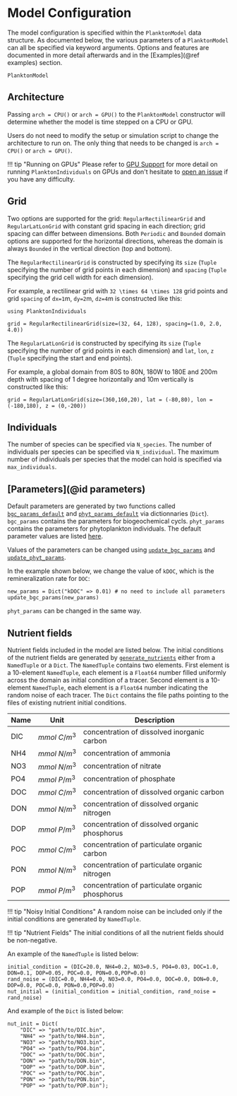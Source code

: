 # Model Configuration

The model configuration is specified within the `PlanktonModel` data structure. As documented below, the various parameters of a `PlanktonModel` can all be specified via keyword arguments. Options and features are documented in more detail afterwards and in the [Examples](@ref examples) section.

```@docs
PlanktonModel
```

## Architecture

Passing `arch = CPU()` or `arch = GPU()` to the `PlanktonModel` constructor will determine whether the model
is time stepped on a CPU or GPU.

Users do not need to modify the setup or simulation script to change the architecture to run on.
The only thing that needs to be changed is `arch = CPU()` or `arch = GPU()`.

!!! tip "Running on GPUs"
    Please refer to [GPU Support](@ref) for more detail on running `PlanktonIndividuals` on GPUs and don't hesitate to [open an issue](https://github.com/JuliaOcean/PlanktonIndividuals.jl/issues/new) if you have any difficulty.

## Grid

Two options are supported for the grid: `RegularRectilinearGrid` and `RegularLatLonGrid` with constant grid spacing in each
direction; grid spacing can differ between dimensions. Both `Periodic` and `Bounded` domain options are supported for the horizontal directions, whereas the domain is always `Bounded` in the vertical direction (top and bottom).

The `RegularRectilinearGrid` is constructed by specifying its `size` (`Tuple`
specifying the number of grid points in each dimension) and `spacing` (`Tuple` specifying
the grid cell width for each dimension).

For example, a rectilinear grid with ``32 \times 64 \times 128`` grid points and grid `spacing` of ``dx=1``m, ``dy=2``m, ``dz=4``m is constructed like this:

```@setup 1
using PlanktonIndividuals
```

```@repl 1
grid = RegularRectilinearGrid(size=(32, 64, 128), spacing=(1.0, 2.0, 4.0))
```

The `RegularLatLonGrid` is constructed by specifying its `size` (`Tuple`
specifying the number of grid points in each dimension) and `lat`, `lon`, `z` (`Tuple` specifying
the start and end points).

For example, a global domain from 80S to 80N, 180W to 180E and 200m depth with spacing of 1 degree horizontally and 10m vertically
is constructed like this:

```@repl 1
grid = RegularLatLonGrid(size=(360,160,20), lat = (-80,80), lon = (-180,180), z = (0,-200)) 
```

## Individuals

The number of species can be specified via `N_species`.
The number of individuals per species can be specified via `N_individual`.
The maximum number of individuals per species that the model can hold is specified via `max_individuals`.

## [Parameters](@id parameters)

Default parameters are generated by two functions called [`bgc_params_default`](@ref) and [`phyt_params_default`](@ref) via dictionnaries (`Dict`).
`bgc_params` contains the parameters for biogeochemical cycls.
`phyt_params` contains the parameters for phytoplankton individuals.
The default parameter values are listed [here](https://github.com/JuliaOcean/PlanktonIndividuals.jl/blob/master/src/params/param_default.jl).

Values of the parameters can be changed using [`update_bgc_params`](@ref) and [`update_phyt_params`](@ref).

In the example shown below, we change the value of `kDOC`, which is the remineralization rate for `DOC`:

```@repl 1
new_params = Dict("kDOC" => 0.01) # no need to include all parameters
update_bgc_params(new_params)
```

`phyt_params` can be changed in the same way.

## Nutrient fields

Nutrient fields included in the model are listed below.
The initial conditions of the nutrient fields are generated by [`generate_nutrients`](@ref)
either from a `NamedTuple` or a `Dict`. The `NamedTuple` contains two elements. First element is a 10-element
`NamedTuple`, each element is a `Float64` number filled uniformly across the domain as initial condition of a
tracer. Second element is a 10-element `NamedTuple`, each element is a `Float64` number indicating the random noise of each tracer. The `Dict` contains the file paths pointing to the files of existing nutrient initial conditions.

|Name | Unit        | Description                                     |
|-----|-------------|-------------------------------------------------|
|DIC  |$mmol~C/m^3$ | concentration of dissolved inorganic carbon     |
|NH4  |$mmol~N/m^3$ | concentration of ammonia                        |
|NO3  |$mmol~N/m^3$ | concentration of nitrate                        |
|PO4  |$mmol~P/m^3$ | concentration of phosphate                      |
|DOC  |$mmol~C/m^3$ | concentration of dissolved organic carbon       |
|DON  |$mmol~N/m^3$ | concentration of dissolved organic nitrogen     |
|DOP  |$mmol~P/m^3$ | concentration of dissolved organic phosphorus   |
|POC  |$mmol~C/m^3$ | concentration of particulate organic carbon     |
|PON  |$mmol~N/m^3$ | concentration of particulate organic nitrogen   |
|POP  |$mmol~P/m^3$ | concentration of particulate organic phosphorus |

!!! tip "Noisy Initial Conditions"
    A random noise can be included only if the initial conditions are generated by `NamedTuple`.

!!! tip "Nutrient Fields"
    The initial conditions of all the nutrient fields should be non-negative.

An example of the `NamedTuple` is listed below:

```@repl 1
initial_condition = (DIC=20.0, NH4=0.2, NO3=0.5, PO4=0.03, DOC=1.0, DON=0.1, DOP=0.05, POC=0.0, PON=0.0,POP=0.0)
rand_noise = (DIC=0.0, NH4=0.0, NO3=0.0, PO4=0.0, DOC=0.0, DON=0.0, DOP=0.0, POC=0.0, PON=0.0,POP=0.0)
nut_initial = (initial_condition = initial_condition, rand_noise = rand_noise)
```

And example of the `Dict` is listed below:

```@repl 1
nut_init = Dict(
    "DIC" => "path/to/DIC.bin",
    "NH4" => "path/to/NH4.bin",
    "NO3" => "path/to/NO3.bin",
    "PO4" => "path/to/PO4.bin",
    "DOC" => "path/to/DOC.bin",
    "DON" => "path/to/DON.bin",
    "DOP" => "path/to/DOP.bin",
    "POC" => "path/to/POC.bin",
    "PON" => "path/to/PON.bin",
    "POP" => "path/to/POP.bin");
```

